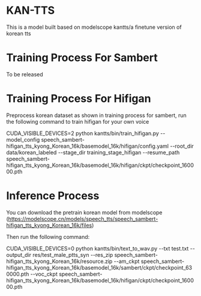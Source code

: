 # KAN-TTS

This is a model built based on modelscope kantts/a finetune version of korean tts

# Training Process For Sambert

To be released

# Training Process For Hifigan

Preprocess korean dataset as shown in training process for sambert, run the following command to train hifigan for your own voice

CUDA_VISIBLE_DEVICES=2 python kantts/bin/train_hifigan.py --model_config speech_sambert-hifigan_tts_kyong_Korean_16k/basemodel_16k/hifigan/config.yaml --root_dir data/korean_labeled --stage_dir training_stage_hifigan --resume_path speech_sambert-hifigan_tts_kyong_Korean_16k/basemodel_16k/hifigan/ckpt/checkpoint_160000.pth


# Inference Process

You can download the pretrain korean model from modelscope (https://modelscope.cn/models/speech_tts/speech_sambert-hifigan_tts_kyong_Korean_16k/files)

Then run the following command:

CUDA_VISIBLE_DEVICES=0 python kantts/bin/text_to_wav.py --txt test.txt --output_dir res/test_male_ptts_syn --res_zip speech_sambert-hifigan_tts_kyong_Korean_16k/resource.zip --am_ckpt speech_sambert-hifigan_tts_kyong_Korean_16k/basemodel_16k/sambert/ckpt/checkpoint_630000.pth --voc_ckpt speech_sambert-hifigan_tts_kyong_Korean_16k/basemodel_16k/hifigan/ckpt/checkpoint_160000.pth


